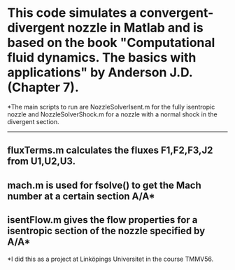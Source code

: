 # This code simulates a convergent-divergent nozzle in Matlab and is based on the book "Computational fluid dynamics. The basics with applications" by Anderson J.D. (Chapter 7). 

*The main scripts to run are NozzleSolverIsent.m for the fully isentropic nozzle and NozzleSolverShock.m for a nozzle with a normal shock in the divergent section.

--------------------------------------------------------------
fluxTerms.m calculates the fluxes F1,F2,F3,J2 from U1,U2,U3.
--------------------------------------------------------------
mach.m is used for fsolve() to get the Mach number at a certain section A/A*
--------------------------------------------------------------
isentFlow.m gives the flow properties for a isentropic section of the nozzle specified by A/A*
--------------------------------------------------------------


*I did this as a project at Linköpings Universitet in the course TMMV56. 

